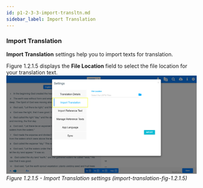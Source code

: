 ```yaml
---
id: p1-2-3-3-import-transltn.md
sidebar_label: Import Translation
---
```

### Import Translation

**Import Translation** settings help you to import texts for translation.

Figure 1.2.1.5  displays the **File Location** field to select the file location for your translation text. 
![alt text](../../../../../static/AutographaLiveImages/Getting_Started/import-translation-fig-1.2.1.5.jpg 'Import Translation settings')
_Figure 1.2.1.5 - Import Translation settings (import-translation-fig-1.2.1.5)_